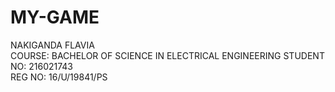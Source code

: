 # MY-GAME
NAKIGANDA FLAVIA   
COURSE:     BACHELOR OF SCIENCE IN ELECTRICAL ENGINEERING
STUDENT NO: 216021743    
REG NO:     16/U/19841/PS

